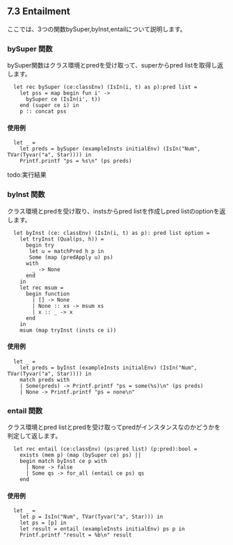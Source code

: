## 7.3 Entailment

ここでは、3つの関数bySuper,byInst,entailについて説明します。

### bySuper 関数

bySuper関数はクラス環境とpredを受け取って、superからpred listを取得し返します。

	  let rec bySuper (ce:classEnv) (IsIn(i, t) as p):pred list =
	    let pss = map begin fun i' ->
	      bySuper ce (IsIn(i', t))
	    end (super ce i) in
	    p :: concat pss


#### 使用例

	  let _ =
	    let preds = bySuper (exampleInsts initialEnv) (IsIn("Num", TVar(Tyvar("a", Star)))) in
	    Printf.printf "ps = %s\n" (ps preds)

todo:実行結果

### byInst 関数

クラス環境とpredを受け取り、instsからpred listを作成しpred listのoptionを返します。

	  let byInst (ce: classEnv) (IsIn(i, t) as p): pred list option =
	    let tryInst (Qual(ps, h)) =
	      begin try
	       let u = matchPred h p in
	       Some (map (predApply u) ps)
	      with
	        _ -> None
	      end
	    in
	    let rec msum =
	      begin function
	        | [] -> None
	        | None :: xs -> msum xs
	        | x :: _ -> x
	      end
	    in
	    msum (map tryInst (insts ce i))

#### 使用例

	  let _ =
	    let preds = byInst (exampleInsts initialEnv) (IsIn("Num", TVar(Tyvar("a", Star)))) in
	    match preds with
	    | Some(preds) -> Printf.printf "ps = some(%s)\n" (ps preds)
	    | None -> Printf.printf "ps = none\n"

### entail 関数

クラス環境とpred listとpredを受け取ってpredがインスタンスなのかどうかを判定して返します。

	  let rec entail (ce:classEnv) (ps:pred list) (p:pred):bool =
	    exists (mem p) (map (bySuper ce) ps) ||
	    begin match byInst ce p with
	      | None -> false
	      | Some qs -> for_all (entail ce ps) qs
	    end

#### 使用例

	  let _ =
	    let p = IsIn("Num", TVar(Tyvar("a", Star))) in
	    let ps = [p] in
	    let result = entail (exampleInsts initialEnv) ps p in
	    Printf.printf "result = %b\n" result
